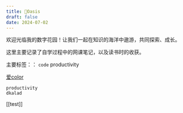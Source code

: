 ```yaml
---
title: 🌱Oasis
draft: false
date: 2024-07-02
---
```


欢迎光临我的数字花园！让我们一起在知识的海洋中遨游，共同探索、成长。

这里主要记录了自学过程中的网课笔记，以及读书时的收获。

主要标签：：
 `code`
 productivity

[爱color](https://aicolors.co/)

```
productivity
dkalad
```

[[test]]